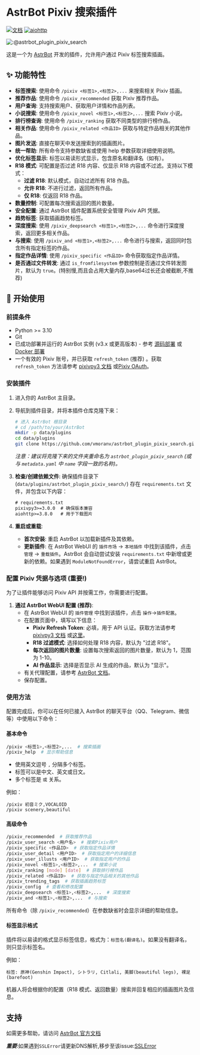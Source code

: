 # AstrBot Pixiv 搜索插件

[![文档](https://img.shields.io/badge/AstrBot-%E6%96%87%E6%A1%A3-blue)](https://astrbot.app)
[![aiohttp](https://img.shields.io/pypi/v/aiohttp.svg)](https://pypi.org/project/aiohttp/)

![:@astrbot_plugin_pixiv_search](https://count.getloli.com/get/@astrbot_plugin_pixiv_search?theme=booru-lewd)

这是一个为 [AstrBot](https://astrbot.app) 开发的插件，允许用户通过 Pixiv 标签搜索插画。

## ✨ 功能特性

* **标签搜索**: 使用命令 `/pixiv <标签1>,<标签2>,...` 来搜索相关 Pixiv 插画。
* **推荐作品**: 使用命令 `/pixiv_recommended` 获取 Pixiv 推荐作品。
* **用户查询**: 支持搜索用户、获取用户详情和作品列表。
* **小说搜索**: 使用命令 `/pixiv_novel <标签1>,<标签2>,...` 搜索 Pixiv 小说。
* **排行榜查询**: 使用命令 `/pixiv_ranking` 获取不同类型的排行榜作品。
* **相关作品**: 使用命令 `/pixiv_related <作品ID>` 获取与特定作品相关的其他作品。
* **图片发送**: 直接在聊天中发送搜索到的插画图片。
* **统一帮助**: 所有命令支持参数缺省或使用 help 参数获取详细使用说明。
* **优化标签显示**: 标签以易读形式显示，包含原名和翻译名（如有）。
* **R18 模式**: 可配置是否过滤 R18 内容、仅显示 R18 内容或不过滤。支持以下模式：
  - **过滤 R18**: 默认模式，自动过滤所有 R18 作品。
  - **允许 R18**: 不进行过滤，返回所有作品。
  - **仅 R18**: 仅返回 R18 作品。
* **数量控制**: 可配置每次搜索返回的图片数量。
* **安全配置**: 通过 AstrBot 插件配置系统安全管理 Pixiv API 凭据。
* **趋势标签**: 获取插画趋势标签。
* **深度搜索**: 使用 `/pixiv_deepsearch <标签1>,<标签2>,...` 命令进行深度搜索，返回更多相关作品。
* **与搜索**: 使用 `/pixiv_and <标签1>,<标签2>,...` 命令进行与搜索，返回同时包含所有指定标签的作品。
* **指定作品详情**: 使用 `/pixiv_specific <作品ID>` 命令获取指定作品详情。
* **是否通过文件转发**: 通过 `is_fromfilesystem` 参数控制是否通过文件转发图片，默认为 `true`。(特别慢,而且会占用大量内存,base64过长还会被截断,不推荐)

## 🚀 开始使用

### 前提条件

* Python >= 3.10
* Git
* 已成功部署并运行的 AstrBot 实例 (v3.x 或更高版本) - 参考 [源码部署](https://astrbot.app/deploy/astrbot/cli.html) 或 [Docker 部署](https://astrbot.app/deploy/astrbot/docker.html)
* 一个有效的 Pixiv 账号，并已获取 `refresh_token` (推荐) 。获取 `refresh_token` 方法请参考 [pixivpy3 文档](https://pypi.org/project/pixivpy3/) 或[Pixiv OAuth](https://gist.github.com/ZipFile/c9ebedb224406f4f11845ab700124362)。

### 安装插件

1. 进入你的 AstrBot 主目录。
2. 导航到插件目录，并将本插件仓库克隆下来：
    ```bash
    # 进入 AstrBot 根目录
    # cd /path/to/your/AstrBot
    mkdir -p data/plugins
    cd data/plugins
    git clone https://github.com/vmoranv/astrbot_plugin_pixiv_search.git
    ```
    *注意：建议将克隆下来的文件夹重命名为 `astrbot_plugin_pixiv_search` (或与 `metadata.yaml` 中 `name` 字段一致的名称)。*

3. **检查/创建依赖文件**: 确保插件目录下 (`data/plugins/astrbot_plugin_pixiv_search/`) 存在 `requirements.txt` 文件，并包含以下内容：
    ```txt:requirements.txt
    # requirements.txt
    pixivpy3>=3.0.0  # 确保版本兼容
    aiohttp>=3.8.0   # 用于下载图片
    ```

4. **重启或重载**:
    * **首次安装**: 重启 AstrBot 以加载新插件及其依赖。
    * **更新插件**: 在 AstrBot WebUI 的 `插件市场` -> `本地插件` 中找到该插件，点击 `管理` -> `重载插件`。AstrBot 会自动尝试安装 `requirements.txt` 中新增或更新的依赖。如果遇到 `ModuleNotFoundError`，请尝试重启 AstrBot。

### 配置 Pixiv 凭据与选项 (重要!)

为了让插件能够访问 Pixiv API 并按需工作，你需要进行配置。

1. **通过 AstrBot WebUI 配置 (推荐)**:
    * 在 AstrBot WebUI 的 `插件管理` 中找到该插件，点击 `操作`->`插件配置`。
    * 在配置页面中，填写以下信息：
        * **Pixiv Refresh Token**: 必填，用于 API 认证。获取方法请参考 [pixivpy3 文档](https://pypi.org/project/pixivpy3/) 或[这里](https://gist.github.com/karakoo/5e7e0b1f3cc74cbcb7fce1c778d3709e)。
        * **R18 过滤模式**: 选择如何处理 R18 内容，默认为 "过滤 R18"。
        * **每次返回的图片数量**: 设置每次搜索返回的图片数量，默认为 1，范围为 1-10。
        * **AI 作品显示**: 选择是否显示 AI 生成的作品，默认为 "显示"。
    * 有关代理配置，请参考 [AstrBot 文档](https://astrbot.app/config/astrbot-config.html#http-proxy)。
    * 保存配置。

### 使用方法

配置完成后，你可以在任何已接入 AstrBot 的聊天平台（QQ、Telegram、微信等）中使用以下命令：

#### 基本命令

```bash
/pixiv <标签1>,<标签2>,...  # 搜索插画
/pixiv_help  # 显示帮助信息
```

*   使用英文逗号 `,` 分隔多个标签。
*   标签可以是中文、英文或日文。
*   多个标签是 `或` 关系。

例如：

```
/pixiv 初音ミク,VOCALOID
/pixiv scenery,beautiful
```

#### 高级命令

```bash
/pixiv_recommended  # 获取推荐作品
/pixiv_user_search <用户名>  # 搜索Pixiv用户
/pixiv_specific <作品ID>  # 获取指定作品详情
/pixiv_user_detail <用户ID>  # 获取指定用户的详细信息
/pixiv_user_illusts <用户ID>  # 获取指定用户的作品
/pixiv_novel <标签1>,<标签2>,...  # 搜索小说
/pixiv_ranking [mode] [date]  # 获取排行榜作品
/pixiv_related <作品ID>  # 获取与指定作品相关的其他作品
/pixiv_trending_tags  # 获取插画趋势标签
/pixiv_config  # 查看和修改配置
/pixiv_deepsearch <标签1>,<标签2>,...  # 深度搜索
/pixiv_and <标签1>,<标签2>,...  # 与搜索
```

所有命令（除 `/pixiv_recommended`）在参数缺省时会显示详细的帮助信息。

#### 标签显示格式

插件将以易读的格式显示标签信息，格式为：`标签名(翻译名)`。如果没有翻译名，则只显示标签名。

例如：
```
标签: 原神(Genshin Impact), シトラリ, Citlali, 美脚(beautiful legs), 裸足(barefoot)
```

机器人将会根据你的配置（R18 模式、返回数量）搜索并回复相应的插画图片及信息。

## 支持

如需更多帮助，请访问 [AstrBot 官方文档](https://astrbot.app/)

***重要***:如果遇到`SSLError`请更新DNS解析,移步至该issue:[SSLError](https://github.com/upbit/pixivpy/issues/244)
